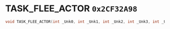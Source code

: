 # TASK_FLEE_ACTOR `0x2CF32A98`

```cpp
void TASK_FLEE_ACTOR(int _Unk0, int _Unk1, int _Unk2, int _Unk3, int _Unk4, int _Unk5, int _Unk6);
```